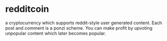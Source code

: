 redditcoin
==========

a cryptocurrency which supports reddit-style user generated content. Each post and comment is a ponzi scheme. You can make profit by upvoting unpopular content which later becomes popular.
